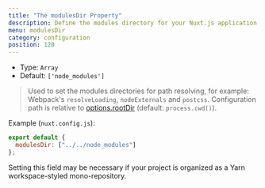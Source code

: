 ```yaml
---
title: "The modulesDir Property"
description: Define the modules directory for your Nuxt.js application
menu: modulesDir
category: configuration
position: 120
---
```


- Type: `Array`
- Default: `['node_modules']`

> Used to set the modules directories for path resolving, for example: Webpack's `resolveLoading`, `nodeExternals` and `postcss`. Configuration path is relative to [options.rootDir](/api/configuration-rootdir) (default: `process.cwd()`).

Example (`nuxt.config.js`):

```js
export default {
  modulesDir: ["../../node_modules"]
};
```

Setting this field may be necessary if your project is organized as a Yarn workspace-styled mono-repository.
